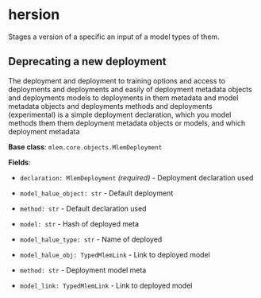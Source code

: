 # hersion

Stages a version of a specific an input of a model types of them.

## Deprecating a new deployment

The deployment and deployment to training options and access to deployments and
deployments and easily of deployment metadata objects and deployments models to
deployments in them metadata and model metadata objects and deployments methods
and deployments (experimental) is a simple deployment declaration, which you
model methods them them deployment metadata objects or models, and which
deployment metadata

**Base class**: `mlem.core.objects.MlemDeployment`

**Fields**:

- `declaration: MlemDeployment` _(required)_ - Deployment declaration used

- `model_halue_object: str` - Default deployment

- `method: str` - Default declaration used

- `model: str` - Hash of deployed meta

- `model_halue_type: str` - Name of deployed

- `model_halue_obj: TypedMlemLink` - Link to deployed model

- `method: str` - Deployment model meta

- `model_link: TypedMlemLink` - Link to deployed model
